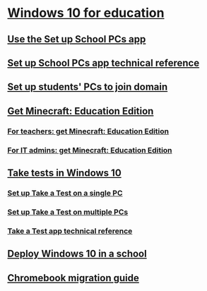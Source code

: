 # [Windows 10 for education](index.md)
## [Use the Set up School PCs app](use-set-up-school-pcs-app.md)
## [Set up School PCs app technical reference](set-up-school-pcs-technical.md)
## [Set up students' PCs to join domain](set-up-students-pcs-to-join-domain.md)
## [Get Minecraft: Education Edition](get-minecraft-for-education.md)
### [For teachers: get Minecraft: Education Edition](teacher-get-minecraft.md)
### [For IT admins: get Minecraft: Education Edition](school-get-minecraft.md)
## [Take tests in Windows 10](take-tests-in-windows-10.md)
### [Set up Take a Test on a single PC](take-a-test-single-pc.md)
### [Set up Take a Test on multiple PCs](take-a-test-multiple-pcs.md)
### [Take a Test app technical reference](take-a-test-app-technical.md) 
## [Deploy Windows 10 in a school](deploy-windows-10-in-a-school.md)
## [Chromebook migration guide](chromebook-migration-guide.md)